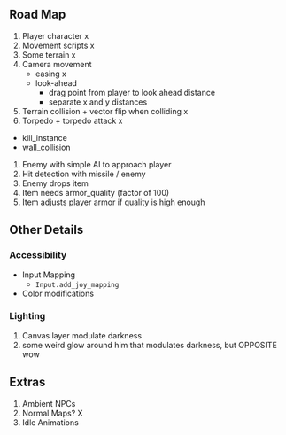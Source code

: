 ## Road Map

1. Player character x
1. Movement scripts x
1. Some terrain x
1. Camera movement
    - easing x
    - look-ahead
        - drag point from player to look ahead distance
        - separate x and y distances
1. Terrain collision + vector flip when colliding x
1. Torpedo + torpedo attack x
  - kill_instance
  - wall_collision
1. Enemy with simple AI to approach player
1. Hit detection with missile / enemy
1. Enemy drops item
1. Item needs armor_quality (factor of 100)
1. Item adjusts player armor if quality is high enough

## Other Details

### Accessibility
- Input Mapping
  - `Input.add_joy_mapping`
- Color modifications

### Lighting
1. Canvas layer modulate darkness
1. some weird glow around him that modulates darkness, but OPPOSITE wow



## Extras
1. Ambient NPCs
1. Normal Maps? X
1. Idle Animations

